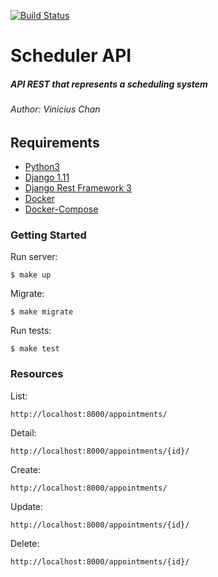 [![Build Status](https://travis-ci.org/viniciuschan/scheduler-api.svg?branch=master)](https://travis-ci.org/viniciuschan/scheduler-api)



Scheduler API
=============

##### API REST that represents a scheduling system
###### Author: Vinícius Chan

## Requirements

* [Python3](https://www.python.org/download/releases/3.0/)
* [Django 1.11](https://docs.djangoproject.com/en/2.0/releases/1.11/)
* [Django Rest Framework 3](http://www.django-rest-framework.org)
* [Docker](https://www.docker.com/)
* [Docker-Compose](https://docs.docker.com/compose/)


### Getting Started

Run server:

```
$ make up
````

Migrate:

```
$ make migrate
```

Run tests:
```
$ make test
```

### Resources

List:
```
http://localhost:8000/appointments/
```
Detail:
```
http://localhost:8000/appointments/{id}/
````
Create:
```
http://localhost:8000/appointments/
```
Update:
```
http://localhost:8000/appointments/{id}/
```
Delete:
```
http://localhost:8000/appointments/{id}/
```
